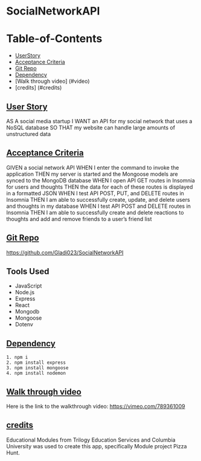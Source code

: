 # SocialNetworkAPI
# Table-of-Contents

  * [UserStory](#userstory)
  * [Acceptance Criteria](#acceptance-criteria)
  * [Git Repo](#git-repo)
  * [Dependency](#dependency)
  * [Walk through video] (#video)
  * [credits] (#credits)


## [User Story](#table-of-contents)

AS A social media startup
I WANT an API for my social network that uses a NoSQL database
SO THAT my website can handle large amounts of unstructured data

## [Acceptance Criteria](#table-of-contents)
GIVEN a social network API
WHEN I enter the command to invoke the application
THEN my server is started and the Mongoose models are synced to the MongoDB database
WHEN I open API GET routes in Insomnia for users and thoughts
THEN the data for each of these routes is displayed in a formatted JSON
WHEN I test API POST, PUT, and DELETE routes in Insomnia
THEN I am able to successfully create, update, and delete users and thoughts in my database
WHEN I test API POST and DELETE routes in Insomnia
THEN I am able to successfully create and delete reactions to thoughts and add and remove friends to a user’s friend list


## [Git Repo](#table-of-contents)
https://github.com/Gladi023/SocialNetworkAPI
## Tools Used
  * JavaScript
  * Node.js
  * Express
  * React
  * Mongodb
  * Mongoose
  * Dotenv

## [Dependency](#table-of-contents)
     
    1. npm i
    2. npm install express
    3. npm install mongoose
    4. npm install nodemon

## [Walk through video](#video)

Here is the link to the walkthrough video:
https://vimeo.com/789361009

## [credits](#credits)
Educational Modules from Trilogy Education Services and Columbia University was used to create this app, specifically Module project Pizza Hunt.